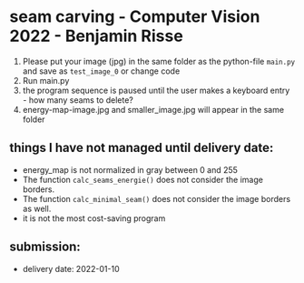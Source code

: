 # seam carving - Computer Vision 2022 - Benjamin Risse


1. Please put your image (jpg) in the same folder as the python-file `main.py` and save as `test_image_0` or change code
2. Run main.py
3. the program sequence is paused until the user makes a keyboard entry - how many seams to delete?
4. energy-map-image.jpg and smaller_image.jpg will appear in the same folder

## things I have not managed until delivery date:
* energy_map is not normalized in gray between 0 and 255
* The function `calc_seams_energie()` does not consider the image borders.
* The function `calc_minimal_seam()` does not consider the image borders as well.
* it is not the most cost-saving program


## submission:
* delivery date: 2022-01-10